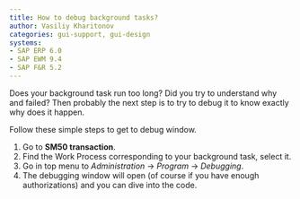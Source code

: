```yaml
---
title: How to debug background tasks?
author: Vasiliy Kharitonov
categories: gui-support, gui-design
systems:
- SAP ERP 6.0
- SAP EWM 9.4
- SAP F&R 5.2
---
```


Does your background task run too long? Did you try to understand why and failed? Then probably the next step is to try to debug it to know exactly why does it happen.

Follow these simple steps to get to debug window.

1. Go to **SM50 transaction**.
2. Find the Work Process corresponding to your background task, select it.
3. Go in top menu to *Administration* -> *Program* -> *Debugging*.
4. The debugging window will open (of course if you have enough authorizations) and you can dive into the code. 
